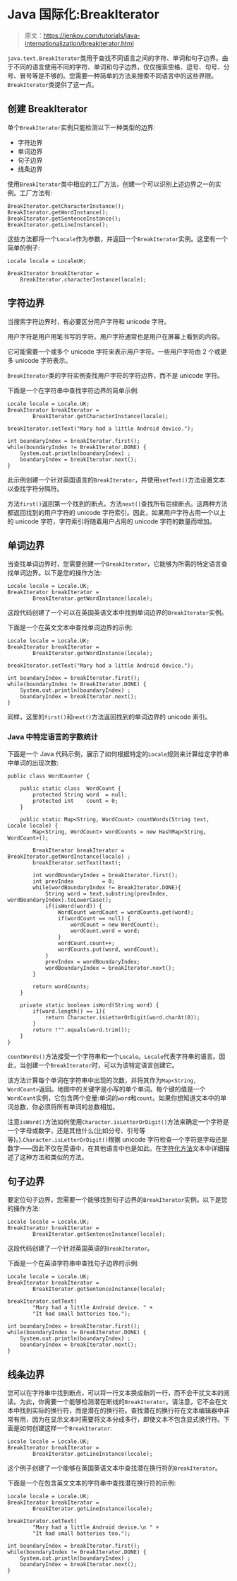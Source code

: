 # Java 国际化:BreakIterator

> 原文：<https://jenkov.com/tutorials/java-internationalization/breakiterator.html>

`java.text.BreakIterator`类用于查找不同语言之间的字符、单词和句子边界。由于不同的语言使用不同的字符、单词和句子边界，仅仅搜索空格、逗号、句号、分号、冒号等是不够的。您需要一种简单的方法来搜索不同语言中的这些界限。`BreakIterator`类提供了这一点。

## 创建 BreakIterator

单个`BreakIterator`实例只能检测以下一种类型的边界:

*   字符边界
*   单词边界
*   句子边界
*   线条边界

使用`BreakIterator`类中相应的工厂方法，创建一个可以识别上述边界之一的实例。工厂方法有:

```
BreakIterator.getCharacterInstance();
BreakIterator.getWordInstance();
BreakIterator.getSentenceInstance();
BreakIterator.getLineInstance();

```

这些方法都将一个`Locale`作为参数，并返回一个`BreakIterator`实例。这里有一个简单的例子:

```
Locale locale = LocaleUK;

BreakIterator breakIterator =
    BreakIterator.characterInstance(locale);

```

## 字符边界

当搜索字符边界时，有必要区分用户字符和 unicode 字符。

用户字符是用户用笔书写的字符。用户字符通常也是用户在屏幕上看到的内容。

它可能需要一个或多个 unicode 字符来表示用户字符。一些用户字符由 2 个或更多 unicode 字符表示。

`BreakIterator`类的字符实例查找用户字符的字符边界，而不是 unicode 字符。

下面是一个在字符串中查找字符边界的简单示例:

```
Locale locale = Locale.UK;
BreakIterator breakIterator =
        BreakIterator.getCharacterInstance(locale);

breakIterator.setText("Mary had a little Android device.");

int boundaryIndex = breakIterator.first();
while(boundaryIndex != BreakIterator.DONE) {
    System.out.println(boundaryIndex) ;
    boundaryIndex = breakIterator.next();
}

```

此示例创建一个针对英国语言的`BreakIterator`，并使用`setText()`方法设置文本以查找字符分隔符。

方法`first()`返回第一个找到的断点。方法`next()`查找所有后续断点。这两种方法都返回找到的用户字符的 unicode 字符索引。因此，如果用户字符占用一个以上的 unicode 字符，字符索引将随着用户占用的 unicode 字符的数量而增加。

## 单词边界

当查找单词边界时，您需要创建一个`BreakIterator`，它能够为所需的特定语言查找单词边界。以下是您的操作方法:

```
Locale locale = Locale.UK;
BreakIterator breakIterator =
        BreakIterator.getWordInstance(locale);

```

这段代码创建了一个可以在英国英语文本中找到单词边界的`BreakIterator`实例。

下面是一个在英文文本中查找单词边界的示例:

```
Locale locale = Locale.UK;
BreakIterator breakIterator =
        BreakIterator.getWordInstance(locale);

breakIterator.setText("Mary had a little Android device.");

int boundaryIndex = breakIterator.first();
while(boundaryIndex != BreakIterator.DONE) {
    System.out.println(boundaryIndex) ;
    boundaryIndex = breakIterator.next();
}

```

同样，这里的`first()`和`next()`方法返回找到的单词边界的 unicode 索引。

### Java 中特定语言的字数统计

下面是一个 Java 代码示例，展示了如何根据特定的`Locale`规则来计算给定字符串中单词的出现次数:

```
public class WordCounter {

    public static class  WordCount {
        protected String word  = null;
        protected int    count = 0;
    }

    public static Map<String, WordCount> countWords(String text, Locale locale) {
        Map<String, WordCount> wordCounts = new HashMap<String, WordCount>();

        BreakIterator breakIterator = BreakIterator.getWordInstance(locale) ;
        breakIterator.setText(text);

        int wordBoundaryIndex = breakIterator.first();
        int prevIndex         = 0;
        while(wordBoundaryIndex != BreakIterator.DONE){
            String word = text.substring(prevIndex, wordBoundaryIndex).toLowerCase();
            if(isWord(word)) {
                WordCount wordCount = wordCounts.get(word);
                if(wordCount == null) {
                    wordCount = new WordCount();
                    wordCount.word = word;
                }
                wordCount.count++;
                wordCounts.put(word, wordCount);
            }
            prevIndex = wordBoundaryIndex;
            wordBoundaryIndex = breakIterator.next();
        }

        return wordCounts;
    }

    private static boolean isWord(String word) {
        if(word.length() == 1){
            return Character.isLetterOrDigit(word.charAt(0));
        }
        return !"".equals(word.trim());
    }
}

```

`countWords()`方法接受一个字符串和一个`Locale`。`Locale`代表字符串的语言。因此，当创建一个`BreakIterator`时，可以为该特定语言创建它。

该方法计算每个单词在字符串中出现的次数，并将其作为`Map<String, WordCount>`返回。地图中的关键字是小写的单个单词。每个键的值是一个`WordCount`实例，它包含两个变量:单词的`word`和`count`。如果你想知道文本中的单词总数，你必须将所有单词的总数相加。

注意`isWord()`方法如何使用`Character.isLetterOrDigit()`方法来确定一个字符是一个字母或数字，还是其他什么(比如分号、引号等等)。).`Character.isLetterOrDigit()`根据 unicode 字符检查一个字符是字母还是数字——因此不仅在英语中，在其他语言中也是如此。在[字符化方法](character-methods.html)文本中详细描述了这种方法和类似的方法。

## 句子边界

要定位句子边界，您需要一个能够找到句子边界的`BreakIterator`实例。以下是您的操作方法:

```
Locale locale = Locale.UK;
BreakIterator breakIterator =
        BreakIterator.getSentenceInstance(locale);

```

这段代码创建了一个针对英国英语的`BreakIterator`。

下面是一个在英语字符串中查找句子边界的示例:

```
Locale locale = Locale.UK;
BreakIterator breakIterator =
        BreakIterator.getSentenceInstance(locale);

breakIterator.setText(
        "Mary had a little Android device. " +
        "It had small batteries too.");

int boundaryIndex = breakIterator.first();
while(boundaryIndex != BreakIterator.DONE) {
    System.out.println(boundaryIndex) ;
    boundaryIndex = breakIterator.next();
}

```

## 线条边界

您可以在字符串中找到断点，可以将一行文本换成新的一行，而不会干扰文本的阅读。为此，你需要一个能够检测潜在断线的`BreakIterator`。请注意，它不会在文本中找到实际的换行符，而是潜在的换行符。查找潜在的换行符在文本编辑器中非常有用，因为在显示文本时需要将文本分成多行，即使文本不包含显式换行符。下面是如何创建这样一个`BreakIterator`:

```
Locale locale = Locale.UK;
BreakIterator breakIterator =
        BreakIterator.getLineInstance(locale);

```

这个例子创建了一个能够在英国英语文本中查找潜在换行符的`BreakIterator`。

下面是一个在包含英文文本的字符串中查找潜在换行符的示例:

```
Locale locale = Locale.UK;
BreakIterator breakIterator =
        BreakIterator.getLineInstance(locale);

breakIterator.setText(
        "Mary had a little Android device.\n " +
        "It had small batteries too.");

int boundaryIndex = breakIterator.first();
while(boundaryIndex != BreakIterator.DONE) {
    System.out.println(boundaryIndex) ;
    boundaryIndex = breakIterator.next();
}

```